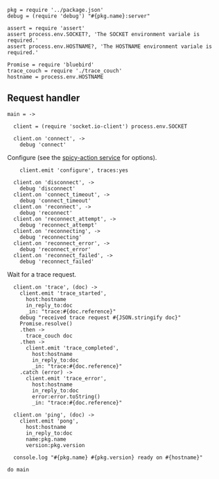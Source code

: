     pkg = require '../package.json'
    debug = (require 'debug') "#{pkg.name}:server"

    assert = require 'assert'
    assert process.env.SOCKET?, 'The SOCKET environment variale is required.'
    assert process.env.HOSTNAME?, 'The HOSTNAME environment variale is required.'

    Promise = require 'bluebird'
    trace_couch = require './trace_couch'
    hostname = process.env.HOSTNAME

Request handler
---------------

    main = ->

      client = (require 'socket.io-client') process.env.SOCKET

      client.on 'connect', ->
        debug 'connect'

Configure (see the [spicy-action service](https://github.com/shimaore/spicy-action/blob/master/index.coffee.md) for options).

        client.emit 'configure', traces:yes

      client.on 'disconnect', ->
        debug 'disconnect'
      client.on 'connect_timeout', ->
        debug 'connect_timeout'
      client.on 'reconnect', ->
        debug 'reconnect'
      client.on 'reconnect_attempt', ->
        debug 'reconnect_attempt'
      client.on 'reconnecting', ->
        debug 'reconnecting'
      client.on 'reconnect_error', ->
        debug 'reconnect_error'
      client.on 'reconnect_failed', ->
        debug 'reconnect_failed'

Wait for a trace request.

      client.on 'trace', (doc) ->
        client.emit 'trace_started',
          host:hostname
          in_reply_to:doc
          _in: "trace:#{doc.reference}"
        debug "received trace request #{JSON.stringify doc}"
        Promise.resolve()
        .then ->
          trace_couch doc
        .then ->
          client.emit 'trace_completed',
            host:hostname
            in_reply_to:doc
            _in: "trace:#{doc.reference}"
        .catch (error) ->
          client.emit 'trace_error',
            host:hostname
            in_reply_to:doc
            error:error.toString()
            _in: "trace:#{doc.reference}"

      client.on 'ping', (doc) ->
        client.emit 'pong',
          host:hostname
          in_reply_to:doc
          name:pkg.name
          version:pkg.version

      console.log "#{pkg.name} #{pkg.version} ready on #{hostname}"

    do main
